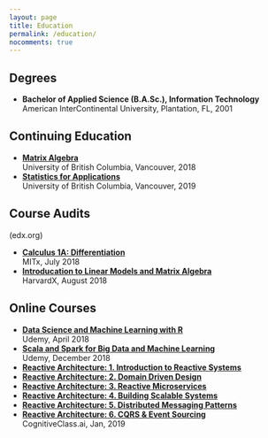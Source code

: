 ```yaml
---
layout: page
title: Education
permalink: /education/
nocomments: true
---
```


## Degrees
- **Bachelor of Applied Science (B.A.Sc.), Information Technology**
<br>American InterContinental University, Plantation, FL, 2001

## Continuing Education
- **[Matrix Algebra][4]**
<br>University of British Columbia, Vancouver, 2018
- **[Statistics for Applications][3]**
<br>University of British Columbia, Vancouver, 2019

## Course Audits
(edx.org)
- **[Calculus 1A: Differentiation][1]**
<br> MITx, July 2018
- **[Introducation to Linear Models and Matrix Algebra][2]**
<br> HarvardX, August 2018

## Online Courses
- **[Data Science and Machine Learning with R][5]**
<br> Udemy, April 2018
- **[Scala and Spark for Big Data and Machine Learning][6]**
<br> Udemy, December 2018
- **[Reactive Architecture: 1. Introduction to Reactive Systems][7]**
- **[Reactive Architecture: 2. Domain Driven Design][8]**
- **[Reactive Architecture: 3. Reactive Microservices][9]**
- **[Reactive Architecture: 4. Building Scalable Systems][10]**
- **[Reactive Architecture: 5. Distributed Messaging Patterns][11]**
- **[Reactive Architecture: 6. CQRS & Event Sourcing][11]**
<br> CognitiveClass.ai, Jan, 2019

[1]: https://www.edx.org/course/calculus-1a-differentiation
[2]: https://www.edx.org/course/introduction-to-linear-models-and-matrix-algebra
[3]: https://courses.students.ubc.ca/cs/courseschedule?pname=subjarea&tname=subj-course&dept=STAT&course=200
[4]: https://courses.students.ubc.ca/cs/courseschedule?pname=subjarea&tname=subj-course&dept=MATH&course=221
[5]: https://www.udemy.com/certificate/UC-L5IABJPY/
[6]: https://www.udemy.com/certificate/UC-CN709PWF/
[7]: https://courses.cognitiveclass.ai/certificates/66cc82eaf4b345cb8ecadfeeab3f1fd3
[8]: https://courses.cognitiveclass.ai/certificates/34d123c37f9a4a109cae1d4c4ee8e60a
[9]: https://courses.cognitiveclass.ai/certificates/9c2cfbaf8516497abd798d304570b045
[10]: https://courses.cognitiveclass.ai/certificates/62601d53460b4adfa6eb2fe440f4e931
[11]: https://courses.cognitiveclass.ai/certificates/acfc73f569da41c9af532e08bf8bc6d0
[12]: https://courses.cognitiveclass.ai/certificates/cc8efc06ec9041c2bc8858e04bce4dde
